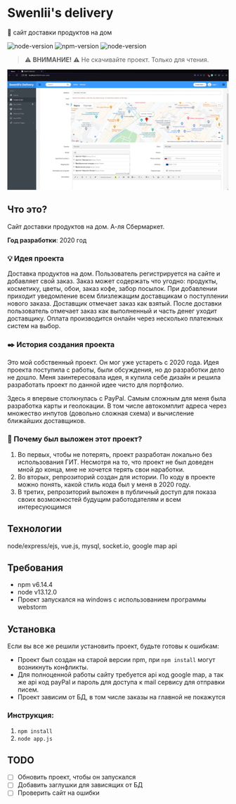 # Swenlii's delivery

🚛 сайт доставки продуктов на дом

![node-version](https://badgen.net/opam/license/cohttp)
![npm-version](https://img.shields.io/badge/npm-6.14.4-red) 
![node-version](https://img.shields.io/badge/node-13.12.0-green)

> ⚠️ **ВНИМАНИЕ!** ⚠️ Не скачивайте проект. Только для чтения. 

<div align="center">
<img src="public/img/deliv-1.webp" width="600px">
</div>

## Что это?

Сайт доставки продуктов на дом. А-ля Сбермаркет.

**Год разработки**: 2020 год

### 💡 Идея проекта
Доставка продуктов на дом. Пользователь регистрируется на сайте и добавляет свой заказ. Заказ может содержать что угодно: продукты, косметику, цветы, обои, заказ кофе, забор посылок. При добавлении приходит уведомление всем близлежащим доставщикам о поступлении нового заказа. Доставщик отмечает заказ как взятый. После доставки пользователь отмечает заказ как выполненный и часть денег уходит доставщику. Оплата производится онлайн через несколько платежных систем на выбор.

### ✒️ История создания проекта
Это мой собственный проект. Он мог уже устареть с 2020 года. Идея проекта поступила с работы, были обсуждения, но до разработки дело не дошло. Меня заинтересовала идея, я купила себе дизайн и решила разработать проект по данной идее чисто для портфолио.

Здесь я впервые столкнулась с PayPal. Самым сложным для меня была разработка карты и геолокации. В том числе автокомплит адреса через множество инпутов (довольно сложная схема) и вычисление ближайших доставщиков.

### 🔎 Почему был выложен этот проект?
1. Во первых, чтобы не потерять, проект разработан локально без использования ГИТ. Несмотря на то, что проект не был доведен мной до конца, мне не хочется терять свои наработки.
2. Во вторых, репрозиторий создан для истории. По коду в проекте можно понять, какой стиль кода был у меня в 2020 году.
3. В третих, репрозиторий выложен в публичный доступ для показа своих возможностей будущим работодателям и всем интересующимся

## Технологии
node/express/ejs, vue.js, mysql, socket.io, google map api

## Требования

- npm v6.14.4
- node v13.12.0
- Проект запускался на windows с использованием программы webstorm

## Установка

Если вы все же решили установить проект, будьте готовы к ошибкам:
- Проект был создан на старой версии npm, при `npm install` могут возникнуть конфликты. 
- Для полноценной работы сайту требуется api код google map, а так же api код payPal и пароль для доступа к mail сервису для отправки писем.
- Проект зависим от БД, в том числе заказы на главной не покажутся

### Инструкция:

1. `npm install`
2. `node app.js`

## TODO
- [ ] Обновить проект, чтобы он запускался
- [ ] Добавить заглушки для зависящих от БД
- [ ] Проверить сайт на ошибки
